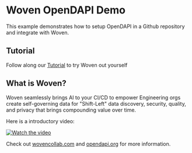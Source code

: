 # Woven OpenDAPI Demo

This example demonstrates how to setup OpenDAPI in a Github repository and integrate with Woven.

## Tutorial
Follow along our [Tutorial](./TUTORIAL.md) to try Woven out yourself


## What is Woven?
Woven seamlessly brings AI to your CI/CD to empower Engineering orgs create self-governing data for "Shift-Left" data discovery, security, quality, and privacy that brings compounding value over time.

Here is a introductory video:

[![Watch the video](https://img.youtube.com/vi/drc170LiS5E/maxresdefault.jpg)](https://youtu.be/drc170LiS5E)

Check out [wovencollab.com](https://wovencollab.com) and [opendapi.org](https://opendapi.org) for more information.
